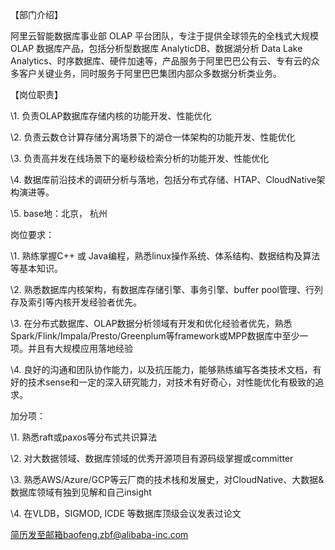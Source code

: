 【部门介绍】

阿里云智能数据库事业部 OLAP 平台团队，专注于提供全球领先的全栈式大规模 OLAP 数据库产品，包括分析型数据库 AnalyticDB、数据湖分析 Data Lake Analytics、时序数据库、硬件加速等，产品服务于阿里巴巴公有云、专有云的众多客户关键业务，同时服务于阿里巴巴集团内部众多数据分析类业务。

【岗位职责】

\1. 负责OLAP数据库存储内核的功能开发、性能优化

\2. 负责云数仓计算存储分离场景下的湖仓一体架构的功能开发、性能优化

\3. 负责高并发在线场景下的毫秒级检索分析的功能开发、性能优化

\4. 数据库前沿技术的调研分析与落地，包括分布式存储、HTAP、CloudNative架构演进等。

\5. base地：北京， 杭州



岗位要求：

\1. 熟练掌握C++ 或 Java编程，熟悉linux操作系统、体系结构、数据结构及算法等基本知识。

\2. 熟悉数据库内核架构，有数据库存储引擎、事务引擎、buffer pool管理、行列存及索引等内核开发经验者优先。

\3. 在分布式数据库、OLAP数据分析领域有开发和优化经验者优先，熟悉Spark/Flink/Impala/Presto/Greenplum等framework或MPP数据库中至少一项。并且有大规模应用落地经验

\4. 良好的沟通和团队协作能力，以及抗压能力，能够熟练编写各类技术文档，有好的技术sense和一定的深入研究能力，对技术有好奇心，对性能优化有极致的追求。



加分项：

\1. 熟悉raft或paxos等分布式共识算法

\2. 对大数据领域、数据库领域的优秀开源项目有源码级掌握或committer

\3. 熟悉AWS/Azure/GCP等云厂商的技术栈和发展史，对CloudNative、大数据&数据库领域有独到见解和自己insight

\4. 在VLDB，SIGMOD, ICDE 等数据库顶级会议发表过论文



简历发至邮箱baofeng.zbf@alibaba-inc.com